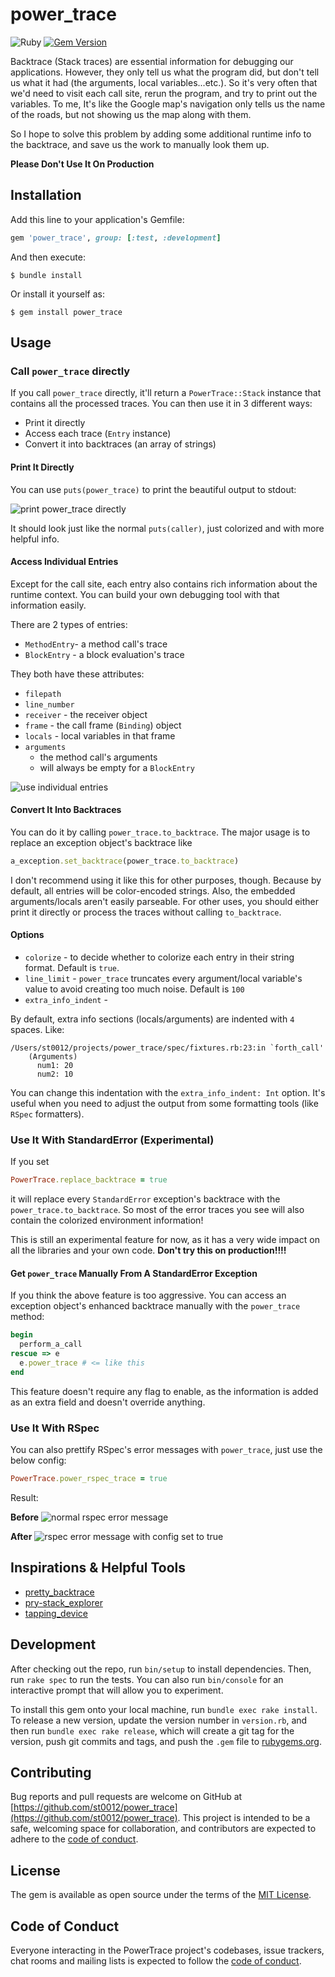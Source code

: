 # power_trace

![Ruby](https://github.com/st0012/power_trace/workflows/Ruby/badge.svg) [![Gem Version](https://badge.fury.io/rb/power_trace.svg)](https://badge.fury.io/rb/power_trace)

Backtrace (Stack traces) are essential information for debugging our applications. However, they only tell us what the program did, but don't tell us what it had (the arguments, local variables...etc.). So it's very often that we'd need to visit each call site, rerun the program, and try to print out the variables. To me, It's like the Google map's navigation only tells us the name of the roads, but not showing us the map along with them.

So I hope to solve this problem by adding some additional runtime info to the backtrace, and save us the work to manually look them up.

**Please Don't Use It On Production**

## Installation

Add this line to your application's Gemfile:

```ruby
gem 'power_trace', group: [:test, :development]
```

And then execute:

```
$ bundle install
```

Or install it yourself as:

```
$ gem install power_trace
```

## Usage

### Call `power_trace` directly

If you call `power_trace` directly, it'll return a `PowerTrace::Stack` instance that contains all the processed traces. You can then use it in 3 different ways:

- Print it directly
- Access each trace (`Entry` instance)
- Convert it into backtraces (an array of strings)

#### Print It Directly

You can use `puts(power_trace)` to print the beautiful output to stdout:

![print power_trace directly](https://github.com/st0012/power_trace/blob/master/images/print_directly.png)

It should look just like the normal `puts(caller)`, just colorized and with more helpful info.

#### Access Individual Entries

Except for the call site, each entry also contains rich information about the runtime context. You can build your own debugging tool with that information easily.

There are 2 types of entries:

- `MethodEntry`- a method call's trace
- `BlockEntry` - a block evaluation's trace

They both have these attributes:

- `filepath`
- `line_number`
- `receiver` - the receiver object
- `frame` - the call frame (`Binding`) object
- `locals` - local variables in that frame
- `arguments`
    - the method call's arguments
    - will always be empty for a `BlockEntry`

![use individual entries](https://github.com/st0012/power_trace/blob/master/images/entries.png)

#### Convert It Into Backtraces

You can do it by calling `power_trace.to_backtrace`. The major usage is to replace an exception object's backtrace like

```ruby
a_exception.set_backtrace(power_trace.to_backtrace)
```

I don't recommend using it like this for other purposes, though. Because by default, all entries will be color-encoded strings. Also, the embedded arguments/locals aren't easily parseable. For other uses, you should either print it directly or process the traces without calling `to_backtrace`.

#### Options

- `colorize` - to decide whether to colorize each entry in their string format. Default is `true`.
- `line_limit` - `power_trace` truncates every argument/local variable's value to avoid creating too much noise. Default is `100`
- `extra_info_indent` - 

By default, extra info sections (locals/arguments) are indented with `4` spaces. Like:

```
/Users/st0012/projects/power_trace/spec/fixtures.rb:23:in `forth_call'
    (Arguments)
      num1: 20
      num2: 10
```

You can change this indentation with the `extra_info_indent: Int` option. It's useful when you need to adjust the output from some formatting tools (like `RSpec` formatters).

### Use It With StandardError (Experimental)

If you set 

```ruby
PowerTrace.replace_backtrace = true
```

it will replace every `StandardError` exception's backtrace with the `power_trace.to_backtrace`. So most of the error traces you see will also contain the colorized environment information!

This is still an experimental feature for now, as it has a very wide impact on all the libraries and your own code. **Don't try this on production!!!!**

#### Get `power_trace` Manually From A StandardError Exception

If you think the above feature is too aggressive. You can access an exception object's enhanced backtrace manually with the `power_trace` method:

```ruby
begin
  perform_a_call
rescue => e
  e.power_trace # <= like this
end
```

This feature doesn't require any flag to enable, as the information is added as an extra field and doesn't override anything.

### Use It With RSpec

You can also prettify RSpec's error messages with `power_trace`, just use the below config:

```ruby
PowerTrace.power_rspec_trace = true
```

Result:

**Before**
![normal rspec error message](https://github.com/st0012/power_trace/blob/master/images/normal_rspec_error.png)

**After**
![rspec error message with config set to true](https://github.com/st0012/power_trace/blob/master/images/power_trace_rspec_error.png)


## Inspirations & Helpful Tools

- [pretty_backtrace](https://github.com/ko1/pretty_backtrace)
- [pry-stack_explorer](https://github.com/pry/pry-stack_explorer)
- [tapping_device](https://github.com/st0012/tapping_device)

## Development

After checking out the repo, run `bin/setup` to install dependencies. Then, run `rake spec` to run the tests. You can also run `bin/console` for an interactive prompt that will allow you to experiment.

To install this gem onto your local machine, run `bundle exec rake install`. To release a new version, update the version number in `version.rb`, and then run `bundle exec rake release`, which will create a git tag for the version, push git commits and tags, and push the `.gem` file to [rubygems.org](https://rubygems.org/).

## Contributing

Bug reports and pull requests are welcome on GitHub at [https://github.com/st0012/power_trace](https://github.com/st0012/power_trace). This project is intended to be a safe, welcoming space for collaboration, and contributors are expected to adhere to the [code of conduct](https://github.com/%5BUSERNAME%5D/power_trace/blob/master/CODE_OF_CONDUCT.md).

## License

The gem is available as open source under the terms of the [MIT License](https://opensource.org/licenses/MIT).

## Code of Conduct

Everyone interacting in the PowerTrace project's codebases, issue trackers, chat rooms and mailing lists is expected to follow the [code of conduct](https://github.com/%5BUSERNAME%5D/power_trace/blob/master/CODE_OF_CONDUCT.md).
